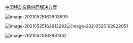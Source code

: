 [中国移动车路协同解决方案](https://ecloud.10086.cn/home/solution/traffic/cvi)



![image-20210525162803609](https://gitee.com/AiShiYuShiJiePingXing/img/raw/master/img/image-20210525162803609.png)

![image-20210525162813292](https://gitee.com/AiShiYuShiJiePingXing/img/raw/master/img/image-20210525162813292.png)![image-20210525162822051](https://gitee.com/AiShiYuShiJiePingXing/img/raw/master/img/image-20210525162822051.png)

![image-20210525162831332](https://gitee.com/AiShiYuShiJiePingXing/img/raw/master/img/image-20210525162831332.png)